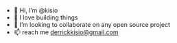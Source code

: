 - 👋 Hi, I’m @kisio
- 🌱 I love building things
- 💞️ I’m looking to collaborate on any open source project
- 📫 reach me derrickkisio@gmail.com

<!---
kisio/kisio is a ✨ special ✨ repository because its `README.md` (this file) appears on your GitHub profile.
You can click the Preview link to take a look at your changes.
--->
